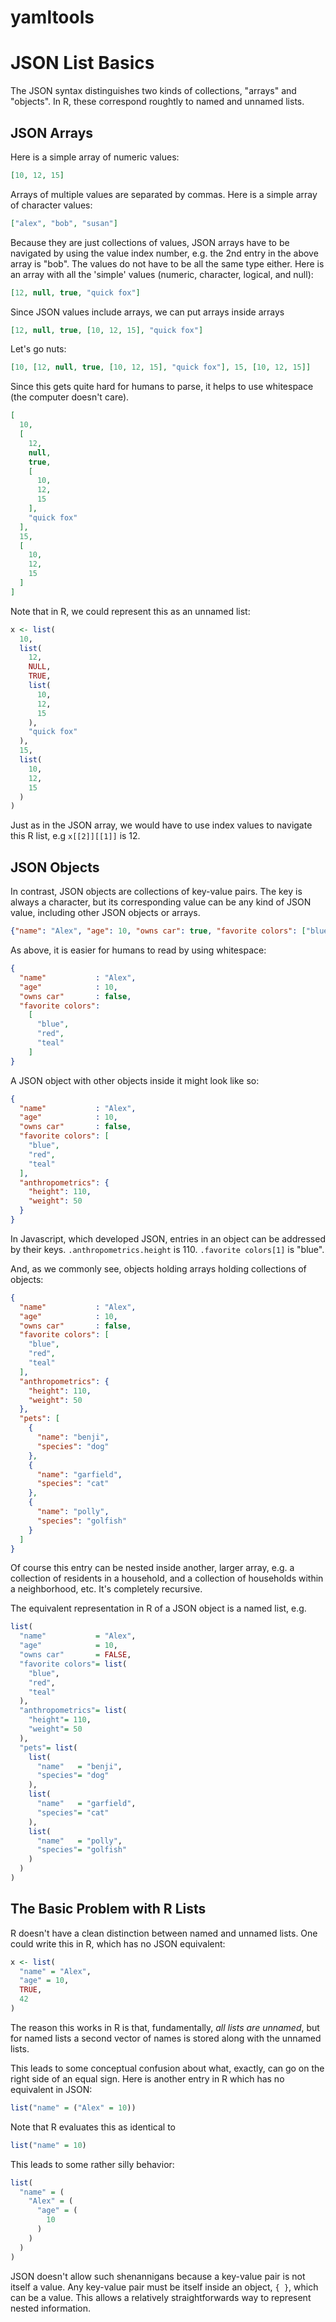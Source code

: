 yamltools
============

# JSON List Basics

The JSON syntax distinguishes two kinds of collections, "arrays" and "objects". In R, these correspond roughtly to named and unnamed lists.

## JSON Arrays

Here is a simple array of numeric values:

```json
[10, 12, 15]
```

Arrays of multiple values are separated by commas. Here is a simple array of character values:

```json
["alex", "bob", "susan"]
```

Because they are just collections of values, JSON arrays have to be navigated by using the value index number, e.g. the 2nd entry in the above array is "bob". The values do not have to be all the same type either. Here is an array with all the 'simple' values (numeric, character, logical, and null):

```json
[12, null, true, "quick fox"]
``` 

Since JSON values include arrays, we can put arrays inside arrays

```json
[12, null, true, [10, 12, 15], "quick fox"]
```

Let's go nuts:

```json
[10, [12, null, true, [10, 12, 15], "quick fox"], 15, [10, 12, 15]]
```

Since this gets quite hard for humans to parse, it helps to use whitespace (the computer doesn't care).

```json
[
  10,
  [
    12,
    null,
    true,
    [
      10,
      12,
      15
    ],
    "quick fox"
  ],
  15,
  [
    10,
    12,
    15
  ]
]
```

Note that in R, we could represent this as an unnamed list:

```R
x <- list(
  10,
  list(
    12,
    NULL,
    TRUE,
    list(
      10,
      12,
      15
    ),
    "quick fox"
  ),
  15,
  list(
    10,
    12,
    15
  )
)
```

Just as in the JSON array, we would have to use index values to navigate this R list, e.g `x[[2]][[1]]` is 12.

## JSON Objects

In contrast, JSON objects are collections of key-value pairs. The key is always a character, but its corresponding value can be any kind of JSON value, including other JSON objects or arrays.

```json
{"name": "Alex", "age": 10, "owns car": true, "favorite colors": ["blue", "red", "teal"]}
```

As above, it is easier for humans to read by using whitespace:

```json
{
  "name"           : "Alex",
  "age"            : 10,
  "owns car"       : false,
  "favorite colors":
    [
      "blue",
      "red",
      "teal"
    ]
}
```

A JSON object with other objects inside it might look like so:


```json
{
  "name"           : "Alex",
  "age"            : 10,
  "owns car"       : false,
  "favorite colors": [
    "blue",
    "red",
    "teal"
  ],
  "anthropometrics": {
    "height": 110,
    "weight": 50
  }
}
```

In Javascript, which developed JSON, entries in an object can be addressed by their keys. `.anthropometrics.height` is 110. `.favorite colors[1]` is "blue".

And, as we commonly see, objects holding arrays holding collections of objects:


```json
{
  "name"           : "Alex",
  "age"            : 10,
  "owns car"       : false,
  "favorite colors": [
    "blue",
    "red",
    "teal"
  ],
  "anthropometrics": {
    "height": 110,
    "weight": 50
  },
  "pets": [
    {
      "name": "benji",
      "species": "dog"
    },
    {
      "name": "garfield",
      "species": "cat"
    },
    {
      "name": "polly",
      "species": "golfish"
    }
  ]
}
```

Of course this entry can be nested inside another, larger array, e.g. a collection of residents in a household, and a collection of households within a neighborhood, etc. It's completely recursive.

The equivalent representation in R of a JSON object is a named list, e.g.

```r
list(
  "name"           = "Alex",
  "age"            = 10,
  "owns car"       = FALSE,
  "favorite colors"= list(
    "blue",
    "red",
    "teal"
  ),
  "anthropometrics"= list(
    "height"= 110,
    "weight"= 50
  ),
  "pets"= list(
    list(
      "name"   = "benji",
      "species"= "dog"
    ),
    list(
      "name"   = "garfield",
      "species"= "cat"
    ),
    list(
      "name"   = "polly",
      "species"= "golfish"
    )
  )
)
```

## The Basic Problem with R Lists

R doesn't have a clean distinction between named and unnamed lists. One could write this in R, which has no JSON equivalent:

```R
x <- list(
  "name" = "Alex",
  "age" = 10,
  TRUE,
  42
)
```

The reason this works in R is that, fundamentally, *all lists are unnamed*, but for named lists a second vector of names is stored along with the unnamed lists.

This leads to some conceptual confusion about what, exactly, can go on the right side of an equal sign. Here is another entry in R which has no equivalent in JSON:

```R
list("name" = ("Alex" = 10))
```

Note that R evaluates this as identical to

```R
list("name" = 10)
```

This leads to some rather silly behavior:

```R
list(
  "name" = (
    "Alex" = (
      "age" = (
        10
      )
    )
  )
)
```

JSON doesn't allow such shenannigans because a key-value pair is not itself a value. Any key-value pair must be itself inside an object, `{ }`, which can be a value. This allows a relatively straightforwards way to represent nested information.

